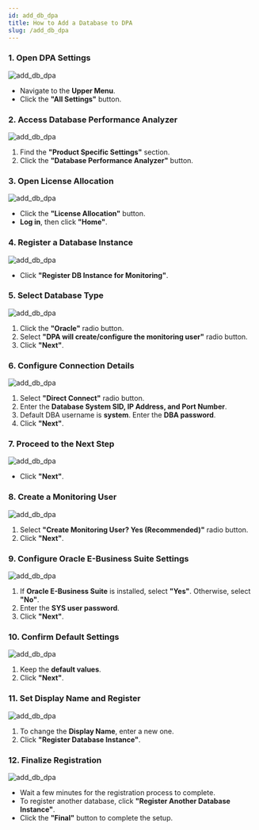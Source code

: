 ```yaml
---
id: add_db_dpa
title: How to Add a Database to DPA
slug: /add_db_dpa
---
```


### **1. Open DPA Settings**  
![add_db_dpa](\add_db_dpa\1.png)  
- Navigate to the **Upper Menu**.  
- Click the **"All Settings"** button.  

### **2. Access Database Performance Analyzer**  
![add_db_dpa](\add_db_dpa\2.png)  
1. Find the **"Product Specific Settings"** section.  
2. Click the **"Database Performance Analyzer"** button.  

### **3. Open License Allocation**  
![add_db_dpa](\add_db_dpa\3.png)  
- Click the **"License Allocation"** button.  
- **Log in**, then click **"Home"**.  

### **4. Register a Database Instance**  
![add_db_dpa](\add_db_dpa\4.png)  
- Click **"Register DB Instance for Monitoring"**.  

### **5. Select Database Type**  
![add_db_dpa](\add_db_dpa\5.png)  
1. Click the **"Oracle"** radio button.  
2. Select **"DPA will create/configure the monitoring user"** radio button.  
3. Click **"Next"**.  

### **6. Configure Connection Details**  
![add_db_dpa](\add_db_dpa\6.png)  
1. Select **"Direct Connect"** radio button.  
2. Enter the **Database System SID, IP Address, and Port Number**.  
3. Default DBA username is **system**. Enter the **DBA password**.  
4. Click **"Next"**.  

### **7. Proceed to the Next Step**  
![add_db_dpa](\add_db_dpa\7.png)  
- Click **"Next"**.  

### **8. Create a Monitoring User**  
![add_db_dpa](\add_db_dpa\8.png)  
1. Select **"Create Monitoring User? Yes (Recommended)"** radio button.  
2. Click **"Next"**.  

### **9. Configure Oracle E-Business Suite Settings**  
![add_db_dpa](\add_db_dpa\9.png)  
1. If **Oracle E-Business Suite** is installed, select **"Yes"**. Otherwise, select **"No"**.  
2. Enter the **SYS user password**.  
3. Click **"Next"**.  

### **10. Confirm Default Settings**  
![add_db_dpa](\add_db_dpa\10.png)  
1. Keep the **default values**.  
2. Click **"Next"**.  

### **11. Set Display Name and Register**  
![add_db_dpa](\add_db_dpa\11.png)  
1. To change the **Display Name**, enter a new one.  
2. Click **"Register Database Instance"**.  

### **12. Finalize Registration**  
![add_db_dpa](\add_db_dpa\12.png)  
- Wait a few minutes for the registration process to complete.  
- To register another database, click **"Register Another Database Instance"**.  
- Click the **"Final"** button to complete the setup.  